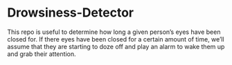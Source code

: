 # Drowsiness-Detector
This repo is useful to determine how long a given person’s eyes have been closed for. If there eyes have been closed for a certain amount of time, we’ll assume that they are starting to doze off and play an alarm to wake them up and grab their attention.
